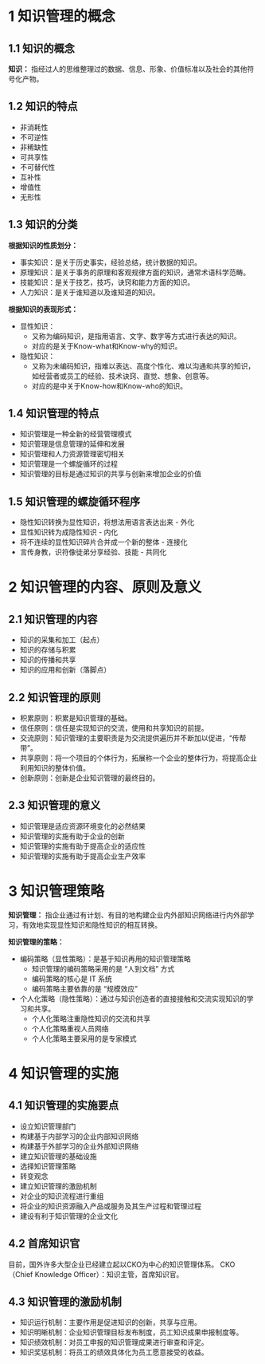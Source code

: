 # 1 知识管理的概念

## 1.1  知识的概念

**知识：**  指经过人的思维整理过的数据、信息、形象、价值标准以及社会的其他符号化产物。

## 1.2 知识的特点

- 非消耗性
- 不可逆性
- 非稀缺性
- 可共享性
- 不可替代性
- 互补性
- 增值性
- 无形性

## 1.3 知识的分类

**根据知识的性质划分：**

- 事实知识：是关于历史事实，经验总结，统计数据的知识。
- 原理知识：是关于事务的原理和客观规律方面的知识，通常术语科学范畴。
- 技能知识：是关于技艺，技巧，诀窍和能力方面的知识。
- 人力知识：是关于谁知道以及谁知道的知识。

**根据知识的表现形式：**

- 显性知识：
  - 又称为编码知识，是指用语言、文字、数字等方式进行表达的知识。
  - 对应的是关于Know-what和Know-why的知识。
- 隐性知识：
  - 又称为未编码知识，指难以表达、高度个性化、难以沟通和共享的知识，如经营者或员工的经验、技术诀窍、直觉、想象、创意等。
  - 对应的是中关于Know-how和Know-who的知识。

## 1.4 知识管理的特点

- 知识管理是一种全新的经营管理模式
- 知识管理是信息管理的延伸和发展
- 知识管理和人力资源管理密切相关
- 知识管理是一个螺旋循环的过程
- 知识管理的目标是通过知识的共享与创新来增加企业的价值

## 1.5 知识管理的螺旋循环程序

- 隐性知识转换为显性知识，将想法用语言表达出来 - 外化
- 显性知识转为成隐性知识 - 内化
- 将不连续的显性知识碎片合并成一个新的整体 - 连接化
- 言传身教，识符像徒弟分享经验、技能 - 共同化

# 2 知识管理的内容、原则及意义

## 2.1 知识管理的内容

- 知识的采集和加工（起点）
- 知识的存储与积累
- 知识的传播和共享
- 知识的应用和创新（落脚点）

## 2.2 知识管理的原则

- 积累原则：积累是知识管理的基础。
- 信任原则：信任是实现知识的交流，使用和共享知识的前提。
- 交流原则：知识管理的主要职责是为交流提供遍历并不断加以促进，“传帮带”。
- 共享原则：将一个项目的个体行为，拓展称一个企业的整体行为，将提高企业利用知识的整体价值。
- 创新原则：创新是企业知识管理的最终目的。

## 2.3 知识管理的意义

- 知识管理是适应资源环境变化的必然结果
- 知识管理的实施有助于企业的创新
- 知识管理的实施有助于提高企业的适应性
- 知识管理的实施有助于提高企业生产效率

# 3 知识管理策略

**知识管理：** 指企业通过有计划、有目的地构建企业内外部知识网络进行内外部学习，有效地实现显性知识和隐性知识的相互转换。

**知识管理的策略：**  

- 编码策略（显性策略）：是基于知识再用的知识管理策略
  - 知识管理的编码策略采用的是 “人到文档” 方式
  - 编码策略的核心是 IT 系统
  - 编码策略主要依靠的是 “规模效应”
- 个人化策略（隐性策略）：通过与知识创造者的直接接触和交流实现知识的学习和共享。
  - 个人化策略注重隐性知识的交流和共享
  - 个人化策略重视人员网络
  - 个人化策略主要采用的是专家模式

# 4 知识管理的实施

## 4.1 知识管理的实施要点

- 设立知识管理部门
- 构建基于内部学习的企业内部知识网络
- 构建基于外部学习的企业外部知识网络
- 建立知识管理的基础设施
- 选择知识管理策略
- 转变观念
- 建立知识管理的激励机制
- 对企业的知识流程进行重组
- 将企业的知识资源融入产品或服务及其生产过程和管理过程
- 建设有利于知识管理的企业文化

## 4.2 首席知识官

目前，国外许多大型企业已经建立起以CKO为中心的知识管理体系。 CKO （Chief Knowledge Officer）：知识主管，首席知识官。

## 4.3 知识管理的激励机制

- 知识运行机制：主要作用是促进知识的创新，共享与应用。
- 知识明晰机制：企业知识管理目标发布制度，员工知识成果申报制度等。
- 知识绩效机制：对员工申报的知识管理成果进行审查和评定。
- 知识奖惩机制：将员工的绩效具体化为员工愿意接受的收益。